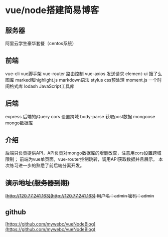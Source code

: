 # vue/node搭建简易博客


## 服务器

阿里云学生豪华套餐（centos系统）

## 前端

vue-cli vue脚手架 vue-router 路由控制 vue-axios 发送请求 element-ui 饿了么图库 marked和highlight.js markdown语法 stylus css预处理 moment.js 一个时间格式库 lodash JavaScript工具库
<!--more-->
## 后端

express 后端的jQuery cors 设置跨域 body-parse 获取post数据 mongoose mongo数据库

## 介绍

后端只负责提供API，API负责对mongo数据库的增删改查，注意用cors设置跨域限制； 前端为vue单页面，vue-router控制跳转，调用API获取数据并且展示。 本次练习进一步的熟悉了前后端分离开发。

## ~~演示地址(服务器到期)~~

~~[http://120.77.241.163](http://120.77.241.163) 用户名：admin 密码：admin~~

## github
[https://github.com/mywebc/vueNodeBlog](https://github.com/mywebc/vueNodeBlog) 


